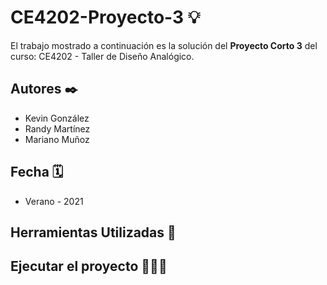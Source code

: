 # CE4202-Proyecto-3 💡

El trabajo mostrado a continuación es la solución del **Proyecto Corto 3** del curso: CE4202 - Taller de Diseño Analógico.
 
## Autores ✒️

- Kevin González
- Randy Martínez
- Mariano Muñoz

## Fecha 🗓

- Verano - 2021

## Herramientas Utilizadas 🧰

## Ejecutar el proyecto 🏃🏻‍♀️
